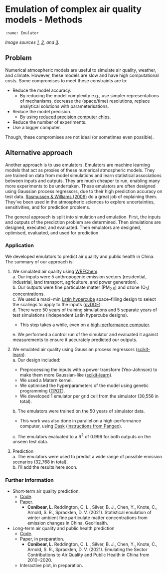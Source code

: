 # Emulation of complex air quality models - Methods

```{image} images/emulator_github_repo.png
:name: Emulator
```
*Image sources [1](https://www.nasa.gov/content/a-portrait-of-global-winds/), [2](https://www.aidanscannell.com/post/gaussian-process-regression/), and [3](http://6degreesoffreedom.co/circle-random-sampling/).*  

## Problem
Numerical atmospheric models are useful to simulate air quality, weather, and climate. However, these models are slow and have high computational costs. Some compromises to meet these constraints are to:
- Reduce the model accuracy.  
  - By reducing the model complexity e.g., use simpler representations of mechanisms, decrease the (space/time) resolutions, replace analytical solutions with parameterisations.
- Reduce the model precision.    
  - By using [reduced precision computer chips](https://www.nature.com/articles/526032a).  
- Reduce the number of experiments.  
- Use a bigger computer.  

Though, these compromises are not ideal (or sometimes even possible).

## Alternative approach
Another approach is to use emulators. Emulators are machine learning models that act as proxies of these numerical atmospheric models. They are trained on data from model simulations and learn statistical associations between inputs and outputs. They are much cheaper to run, enabling many more experiments to be undertaken. These emulators are often designed using Gaussian process regressors, due to their high prediction accuracy on test data. [Rasmussen & Williams (2006)](http://www.gaussianprocess.org/gpml/chapters/RW.pdf) do a great job of explaining them. They've been used in the atmospheric sciences to explore uncertainties, sensitivities, and for prediction problems.  

The general approach is split into simulation and emulation. First, the inputs and outputs of the prediction problem are determined. Then simulations are designed, executed, and evaluated. Then emulators are designed, optimised, evaluated, and used for prediction.


### Application
We developed emulators to predict air quality and public health in China. The summary of our approach is:
1. We simulated air quality using [WRFChem](https://wrfchem-leeds.github.io/WRFotron/).  
   a. Our inputs were 5 anthropogenic emission sectors (residential, industrial, land transport, agriculture, and power generation).  
   b. Our outputs were fine particulate matter (PM$_{2.5}$) and ozone (O$_3$) concentrations.  
   c. We used a maxi−min [Latin hypercube](https://en.wikipedia.org/wiki/Latin_hypercube_sampling) space–filling design to select the scalings to apply to the inputs ([pyDOE](https://pythonhosted.org/pyDOE/randomized.html)).  
   d. There were 50 years of training simulations and 5 separate years of test simulations  (independent Latin hypercube designs).  
      - This step takes a while, even on a [high-performance computer](https://arcdocs.leeds.ac.uk/welcome.html).  


   e. We performed a control run of the simulator and evaluated it against measurements to ensure it accurately predicted our outputs.  
2. We emulated air quality using Gaussian process regressors ([scikit-learn](https://scikit-learn.org/stable/modules/generated/sklearn.gaussian_process.GaussianProcessRegressor.html?highlight=gaussian%20process#sklearn.gaussian_process.GaussianProcessRegressor)).  
   a. Our design included:  
      - Preprocessing the inputs with a power transform (Yeo-Johnson) to make them more Gaussian-like ([scikit-learn](https://scikit-learn.org/stable/modules/generated/sklearn.preprocessing.PowerTransformer.html)).  
      - We used a Matern kernel.  
      - We optimised the hyperparameters of the model using genetic programming ([TPOT](http://epistasislab.github.io/tpot/)).  
      - We developed 1 emulator per grid cell from the simulator (30,556 in total).  


   b. The emulators were trained on the 50 years of simulator data.  
      - This work was also done in parallel on a high-performance computer, using [Dask](https://dask.org/) ([instructions from Pangeo](https://pangeo.io/setup_guides/hpc.html)).  


   c. The emulators evaluated to a R$^2$ of 0.999 for both outputs on the unseen test data.  
3. Prediction  
   a. The emulators were used to predict a wide range of possible emission scenarios (32,768 in total).  
   b. I'll add the results here soon.

### Further information
- Short-term air quality prediction.  
  - [Code](https://github.com/lukeconibear/emulator).  
  - [Paper](https://doi.org/10.1029/2021GH000391).  
    - **Conibear, L.** Reddington, C. L., Silver, B. J., Chen, Y., Knote, C., Arnold, S. R., Spracklen, D. V. (2021). Statistical emulation of winter ambient fine particulate matter concentrations from emission changes in China, GeoHealth.
- Long-term air quality and public health prediction
  - [Code](https://github.com/lukeconibear/emulator_annual).  
  - Paper, in preparation.
    - **Conibear, L.** Reddington, C. L., Silver, B. J., Chen, Y., Knote, C., Arnold, S. R., Spracklen, D. V. (2021). Emulating the Sector Contributions to Air Quality and Public Health in China from 2010−2020.
  - Interactive plot, in preparation.  
